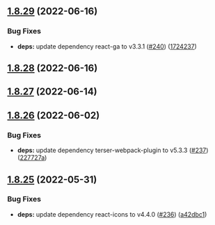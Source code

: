 ## [1.8.29](https://github.com/dds/bosabosa.org/compare/v1.8.28...v1.8.29) (2022-06-16)


### Bug Fixes

* **deps:** update dependency react-ga to v3.3.1 ([#240](https://github.com/dds/bosabosa.org/issues/240)) ([1724237](https://github.com/dds/bosabosa.org/commit/1724237f3a331cdf1b1b825364e1e9e05149911e))



## [1.8.28](https://github.com/dds/bosabosa.org/compare/v1.8.27...v1.8.28) (2022-06-16)



## [1.8.27](https://github.com/dds/bosabosa.org/compare/v1.8.26...v1.8.27) (2022-06-14)



## [1.8.26](https://github.com/dds/bosabosa.org/compare/v1.8.25...v1.8.26) (2022-06-02)


### Bug Fixes

* **deps:** update dependency terser-webpack-plugin to v5.3.3 ([#237](https://github.com/dds/bosabosa.org/issues/237)) ([227727a](https://github.com/dds/bosabosa.org/commit/227727a2d32209e0d2c72260d42345fd16d1881f))



## [1.8.25](https://github.com/dds/bosabosa.org/compare/v1.8.24...v1.8.25) (2022-05-31)


### Bug Fixes

* **deps:** update dependency react-icons to v4.4.0 ([#236](https://github.com/dds/bosabosa.org/issues/236)) ([a42dbc1](https://github.com/dds/bosabosa.org/commit/a42dbc170d95ac295b23362f2da7371fe32caf5a))



